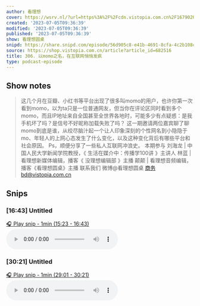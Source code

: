 ```yaml
---
author: 看理想
cover: https://wsrv.nl/?url=https%3A%2F%2Fcdn.vistopia.com.cn%2F1679020549051.jpg&w=200&h=200
created: '2023-07-05T09:36:39'
modified: '2023-07-05T09:36:39'
published: '2023-07-05T09:36:39'
show: 看理想圆桌
snipd: https://share.snipd.com/episode/56d905c8-e41b-4691-8cfa-4c2b108ce577
source: https://shop.vistopia.com.cn/article?article_id=682516
title: 306. 以momo之名，在互联网悄悄发疯
type: podcast-episode
---
```



## Show notes
> 这几个月在豆瓣、小红书等平台出现了很多叫momo的用户，也许你第一次看到momo，以为ta只是一位普通网友，但当你在评论区同时看到多个momo，而且IP地址来自全国甚至全世界各地时，可能多少有点疑惑：是我手机坏了吗？是信号不好昵称加载失败了吗？ 
> 这一期邀请两位嘉宾聊了聊momo到底是谁，从绞尽脑汁起一个让人印象深刻的个性网名到小隐隐于mo、年轻人的上网心态发生了什么变化，以及这种变化背后有哪些平台和社会原因。 
> Ps，顺便分享了一些私人互联网冲浪史。 
> 本期参与 
> 刘海龙 | 中国人民大学新闻学院教授，《 生活在媒介中：传播学100讲 》主讲人 
> 林蓝 | 看理想新媒体编辑，播客《 没理想编辑部 》主播 
> 颠颠 | 看理想音频编辑，播客《看理想圆桌》主播 
> 联系我们 
> 微博@看理想圆桌 
> 商务bd@vistopia.com.cn

## Snips
### [16:43] Untitled
[🎧 Play snip - 1min️ (15:23 - 16:43)](https://share.snipd.com/snip/e5592fb0-5271-4e6a-bee6-0a7061de5d7e)
<audio controls> <source src="http://cdn5.vistopia.com.cn/ed0a5368-5dad-4972-9df7-9637173de847.mp3#t=15:23,16:43"> </audio>
### [30:21] Untitled
[🎧 Play snip - 1min️ (29:01 - 30:21)](https://share.snipd.com/snip/0b7eb8a6-84dc-4422-9d61-1d71690ce660)
<audio controls> <source src="http://cdn5.vistopia.com.cn/ed0a5368-5dad-4972-9df7-9637173de847.mp3#t=29:01,30:21"> </audio>
